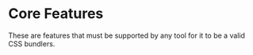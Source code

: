 # Core Features

These are features that must be supported by any tool for it to be a valid CSS bundlers.
